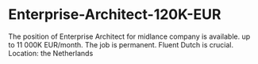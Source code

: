 # Enterprise-Architect-120K-EUR
The position of Enterprise Architect for midlance company is available. up to 11 000K EUR/month. The job is permanent. Fluent Dutch is crucial. Location: the Netherlands
